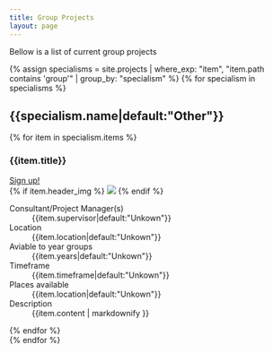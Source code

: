 ```yaml
---
title: Group Projects
layout: page
---
```


<p>Bellow is a list of current group projects</p>

<section>
	{% assign specialisms = site.projects | where_exp: "item", "item.path contains 'group'" | group_by: "specialism" %}
	{% for specialism in specialisms %}
		<h2 id="{{specialism.name|default:"Other"|slugify}}">{{specialism.name|default:"Other"}}</h2>
		<div class="row">
			{% for item in specialism.items %}
				<div class="column">
					<div class="card">
						<div class="card-divider">
							<div class="row">
								<div class="column">
						    		<h3>{{item.title}}</h3>
								</div>
								<div class="column shrink">
									<a class="button" href="{% link _pages/projects/signup.mdown %}">Sign up!</a>
								</div>
							</div>
						</div>
						{% if item.header_img %}
							<img src="{{item.header_img}}" />
						{% endif %}
						<div class="card-section">
							<dl>
									<dt>Consultant/Project Manager(s)</dt>
									<dd>{{item.supervisor|default:"Unkown"}}</dd>
									<dt>Location</dt>
									<dd>{{item.location|default:"Unkown"}}</ds>
									<dt>Aviable to year groups</dt>
									<dd>{{item.years|default:"Unkown"}}</ds>
									<dt>Timeframe</dt>
									<dd>{{item.timeframe|default:"Unkown"}}</ds>
									<dt>Places available</dt>
									<dd>{{item.location|default:"Unkown"}}</ds>
									<dt>Description</dt>
									<dd>
										{{item.content | markdownify }}
									</dd>
								</dl>
						</div>
					</div>
				</div>
			{% endfor %}
		</div>
	{% endfor %}
</section>
